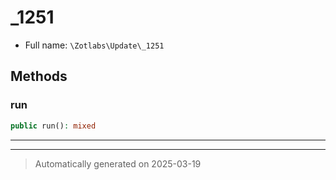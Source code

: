
# _1251





* Full name: `\Zotlabs\Update\_1251`




## Methods


### run



```php
public run(): mixed
```












***


***
> Automatically generated on 2025-03-19
